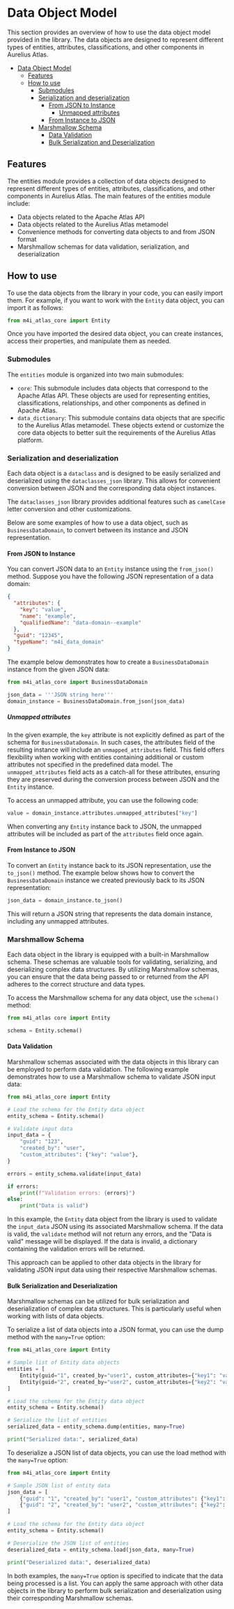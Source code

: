 # Data Object Model

This section provides an overview of how to use the data object model provided in the library. The data objects are designed to represent different types of entities, attributes, classifications, and other components in Aurelius Atlas.

- [Data Object Model](#data-object-model)
  - [Features](#features)
  - [How to use](#how-to-use)
    - [Submodules](#submodules)
    - [Serialization and deserialization](#serialization-and-deserialization)
      - [From JSON to Instance](#from-json-to-instance)
        - [Unmapped attributes](#unmapped-attributes)
      - [From Instance to JSON](#from-instance-to-json)
    - [Marshmallow Schema](#marshmallow-schema)
      - [Data Validation](#data-validation)
      - [Bulk Serialization and Deserialization](#bulk-serialization-and-deserialization)

## Features

The entities module provides a collection of data objects designed to represent different types of entities, attributes, classifications, and other components in Aurelius Atlas. The main features of the entities module include:

- Data objects related to the Apache Atlas API
- Data objects related to the Aurelius Atlas metamodel
- Convenience methods for converting data objects to and from JSON format
- Marshmallow schemas for data validation, serialization, and deserialization

## How to use

To use the data objects from the library in your code, you can easily import them. For example, if you want to work with the `Entity` data object, you can import it as follows:

```python
from m4i_atlas_core import Entity
```

Once you have imported the desired data object, you can create instances, access their properties, and manipulate them as needed.

### Submodules

The `entities` module is organized into two main submodules:

- `core`: This submodule includes data objects that correspond to the Apache Atlas API. These objects are used for representing entities, classifications, relationships, and other components as defined in Apache Atlas.
- `data_dictionary`: This submodule contains data objects that are specific to the Aurelius Atlas metamodel. These objects extend or customize the core data objects to better suit the requirements of the Aurelius Atlas platform.

### Serialization and deserialization

Each data object is a `dataclass` and is designed to be easily serialized and deserialized using the `dataclasses_json` library. This allows for convenient conversion between JSON and the corresponding data object instances.

The `dataclasses_json` library provides additional features such as `camelCase` letter conversion and other customizations.

Below are some examples of how to use a data object, such as `BusinessDataDomain`, to convert between its instance and JSON representation.

#### From JSON to Instance

You can convert JSON data to an `Entity` instance using the `from_json()` method.
Suppose you have the following JSON representation of a data domain:

```json
{
  "attributes": {
    "key": "value",
    "name": "example",
    "qualifiedName": "data-domain--example"
  },
  "guid": "12345",
  "typeName": "m4i_data_domain"
}
```

The example below demonstrates how to create a `BusinessDataDomain` instance from the given JSON data:

```python
from m4i_atlas_core import BusinessDataDomain

json_data = '''JSON string here'''
domain_instance = BusinessDataDomain.from_json(json_data)
```

##### Unmapped attributes

In the given example, the `key` attribute is not explicitly defined as part of the schema for `BusinessDataDomain`. In such cases, the attributes field of the resulting instance will include an `unmapped_attributes` field. This field offers flexibility when working with entities containing additional or custom attributes not specified in the predefined data model. The `unmapped_attributes` field acts as a catch-all for these attributes, ensuring they are preserved during the conversion process between JSON and the `Entity` instance.

To access an unmapped attribute, you can use the following code:

```python
value = domain_instance.attributes.unmapped_attributes["key"]
```

When converting any `Entity` instance back to JSON, the unmapped attributes will be included as part of the `attributes` field once again.

#### From Instance to JSON

To convert an `Entity` instance back to its JSON representation, use the `to_json()` method. 
The example below shows how to convert the `BusinessDataDomain` instance we created previously back to its JSON representation:

```python
json_data = domain_instance.to_json()
```

This will return a JSON string that represents the data domain instance, including any unmapped attributes.

### Marshmallow Schema

Each data object in the library is equipped with a built-in Marshmallow schema. These schemas are valuable tools for validating, serializing, and deserializing complex data structures. By utilizing Marshmallow schemas, you can ensure that the data being passed to or returned from the API adheres to the correct structure and data types.

To access the Marshmallow schema for any data object, use the `schema()` method:

```python
from m4i_atlas core import Entity

schema = Entity.schema()
```

#### Data Validation

Marshmallow schemas associated with the data objects in this library can be employed to perform data validation. The following example demonstrates how to use a Marshmallow schema to validate JSON input data:

```python
from m4i_atlas_core import Entity

# Load the schema for the Entity data object
entity_schema = Entity.schema()

# Validate input data
input_data = {
    "guid": "123",
    "created_by": "user",
    "custom_attributes": {"key": "value"},
}

errors = entity_schema.validate(input_data)

if errors:
    print(f"Validation errors: {errors}")
else:
    print("Data is valid")
```

In this example, the `Entity` data object from the library is used to validate the `input_data` JSON using its associated Marshmallow schema. If the data is valid, the `validate` method will not return any errors, and the "Data is valid" message will be displayed. If the data is invalid, a dictionary containing the validation errors will be returned.

This approach can be applied to other data objects in the library for validating JSON input data using their respective Marshmallow schemas.

#### Bulk Serialization and Deserialization

Marshmallow schemas can be utilized for bulk serialization and deserialization of complex data structures. This is particularly useful when working with lists of data objects.

To serialize a list of data objects into a JSON format, you can use the dump method with the `many=True` option:

```python
from m4i_atlas_core import Entity

# Sample list of Entity data objects
entities = [
    Entity(guid="1", created_by="user1", custom_attributes={"key1": "value1"}),
    Entity(guid="2", created_by="user2", custom_attributes={"key2": "value2"}),
]

# Load the schema for the Entity data object
entity_schema = Entity.schema()

# Serialize the list of entities
serialized_data = entity_schema.dump(entities, many=True)

print("Serialized data:", serialized_data)
```

To deserialize a JSON list of data objects, you can use the load method with the `many=True` option:

```python
from m4i_atlas_core import Entity

# Sample JSON list of entity data
json_data = [
    {"guid": "1", "created_by": "user1", "custom_attributes": {"key1": "value1"}},
    {"guid": "2", "created_by": "user2", "custom_attributes": {"key2": "value2"}},
]

# Load the schema for the Entity data object
entity_schema = Entity.schema()

# Deserialize the JSON list of entities
deserialized_data = entity_schema.load(json_data, many=True)

print("Deserialized data:", deserialized_data)
```

In both examples, the `many=True` option is specified to indicate that the data being processed is a list. You can apply the same approach with other data objects in the library to perform bulk serialization and deserialization using their corresponding Marshmallow schemas.
